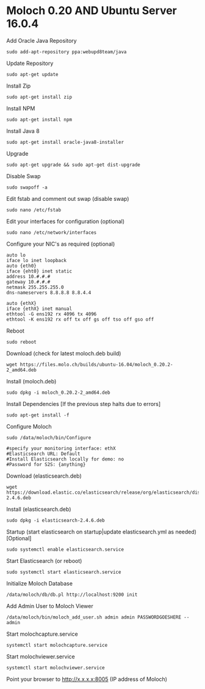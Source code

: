 # Moloch 0.20 AND Ubuntu Server 16.0.4
Add Oracle Java Repository
```
sudo add-apt-repository ppa:webupd8team/java
```
Update Repository  
```
sudo apt-get update
```
Install Zip
```
sudo apt-get install zip
```
Install NPM 
```
sudo apt-get install npm
```
Install Java 8 
```
sudo apt-get install oracle-java8-installer
```
Upgrade 
```
sudo apt-get upgrade && sudo apt-get dist-upgrade
```
Disable Swap 
```
sudo swapoff -a
```
Edit fstab and comment out swap (disable swap) 
```
sudo nano /etc/fstab
``` 
Edit your interfaces for configuration (optional) 
```
sudo nano /etc/network/interfaces
```
Configure your NIC's as required (optional) 
```
auto lo
iface lo inet loopback
auto {eth0}
iface {eht0} inet static
address 10.#.#.#
gateway 10.#.#.#
netmask 255.255.255.0
dns-nameservers 8.8.8.8 8.8.4.4

auto {ethX}
iface {ethX} inet manual
ethtool -G ens192 rx 4096 tx 4096
ethtool -K ens192 rx off tx off gs off tso off gso off
```
Reboot 
```
sudo reboot
```
Download (check for latest moloch.deb build) 
```
wget https://files.molo.ch/builds/ubuntu-16.04/moloch_0.20.2-2_amd64.deb
```
Install (moloch.deb) 
```
sudo dpkg -i moloch_0.20.2-2_amd64.deb
```
Install Dependencies [If the previous step halts due to errors]
```
sudo apt-get install -f
```
Configure Moloch 
```
sudo /data/moloch/bin/Configure

#specify your monitoring interface: ethX
#Elasticsearch URL: Default
#Install Elasticsearch locally for demo: no
#Password for S2S: {anything}
```
Download (elasticsearch.deb) 
```
wget https://download.elastic.co/elasticsearch/release/org/elasticsearch/distribution/deb/elasticsearch/2.4.6/elasticsearch-2.4.6.deb
```
Install (elasticsearch.deb)  
```
sudo dpkg -i elasticsearch-2.4.6.deb
```
Startup (start elasticsearch on startup|update elasticsearch.yml as needed) [Optional] 
```
sudo systemctl enable elasticsearch.service
```
Start Elasticsearch (or reboot) 
```
sudo systemctl start elasticsearch.service
```
Initialize Moloch Database 
```
/data/moloch/db/db.pl http://localhost:9200 init
```
Add Admin User to Moloch Viewer 
```
/data/moloch/bin/moloch_add_user.sh admin admin PASSWORDGOESHERE --admin
```
Start molochcapture.service 
```
systemctl start molochcapture.service
```
Start molochviewer.service 
```
systemctl start molochviewer.service
```

Point your browser to http://x.x.x.x:8005 (IP address of Moloch) 
